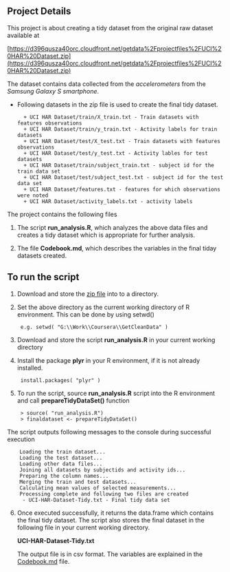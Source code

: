 ## Project Details

This project is about creating a tidy dataset from the original raw dataset available at 

[https://d396qusza40orc.cloudfront.net/getdata%2Fprojectfiles%2FUCI%20HAR%20Dataset.zip](https://d396qusza40orc.cloudfront.net/getdata%2Fprojectfiles%2FUCI%20HAR%20Dataset.zip)

The dataset contains data collected from the *accelerometers* from the *Samsung Galaxy S smartphone*. 
* Following datasets in the zip file is used to create the final tidy dataset.

        + UCI HAR Dataset/train/X_train.txt - Train datasets with features observations 
        + UCI HAR Dataset/train/y_train.txt - Activity labels for train datasets
        + UCI HAR Dataset/test/X_test.txt - Train datasets with features observations
        + UCI HAR Dataset/test/y_test.txt - Activity lables for test datasets
        + UCI HAR Dataset/train/subject_train.txt - subject id for the train data set
        + UCI HAR Dataset/test/subject_test.txt - subject id for the test data set
        + UCI HAR Dataset/features.txt - features for which observations were noted
        + UCI HAR Dataset/activity_labels.txt - activity labels

The project contains the following files

1. The script **run_analysis.R**, which analyzes the above data files and creates a tidy dataset which is appropriate for further analysis. 

2. The file **Codebook.md**, which describes the variables in the final tiday datasets created. 

## To run the script
1. Download and store the [zip file](https://d396qusza40orc.cloudfront.net/getdata%2Fprojectfiles%2FUCI%20HAR%20Dataset.zip) into to a directory.

2. Set the above directory as the current working directory of R environment. This can be done by using setwd()

        e.g. setwd( "G:\\Work\\Coursera\\GetCleanData" )

3. Download and store the script **run_analysis.R** in your current working directory

4. Install the package **plyr** in your R environment, if it is not already installed.

        install.packages( "plyr" )

5. To run the script, source **run_analysis.R** script into the R environment and call **prepareTidyDataSet()** function

        > source( "run_analysis.R")
        > finaldataset <- prepareTidyDataSet()
        
  The script outputs following messages to the console during successful execution

        Loading the train dataset...
        Loading the test dataset...
        Loading other data files...
        Joining all datasets by subjectids and activity ids...
        Preparing the column names...
        Merging the train and test datasets...
        Calculating mean values of selected measurements...
        Processing complete and following two files are created
         - UCI-HAR-Dataset-Tidy.txt - Final tidy data set

6. Once executed successfully, it returns the data.frame which contains the final tidy dataset. The script also stores the final dataset in the following file in your current working directory. 

   __UCI-HAR-Dataset-Tidy.txt__
   
   The output file is in csv format. The variables are explained in the [Codebook.md](https://github.com/manaranjanp/UCI-HAR-Dataset/blob/master/Codebook.md) file.
  
